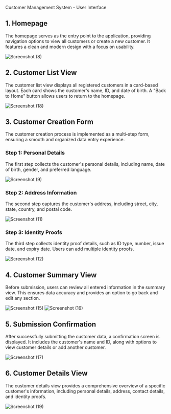 Customer Management System - User Interface

## 1. Homepage

The homepage serves as the entry point to the application, providing navigation options to view all customers or create a new customer. It features a clean and modern design with a focus on usability.

![Screenshot (8)](https://github.com/user-attachments/assets/24fc76a5-1eb9-43bf-af8e-58aacf57b8b7)

## 2. Customer List View

The customer list view displays all registered customers in a card-based layout. Each card shows the customer's name, ID, and date of birth. A "Back to Home" button allows users to return to the homepage.

![Screenshot (18)](https://github.com/user-attachments/assets/369c2b9a-6ac0-4e10-8dd9-78913a82570f)

## 3. Customer Creation Form

The customer creation process is implemented as a multi-step form, ensuring a smooth and organized data entry experience.

### Step 1: Personal Details

The first step collects the customer's personal details, including name, date of birth, gender, and preferred language.

![Screenshot (9)](https://github.com/user-attachments/assets/80216295-e31c-4d30-877a-3c8b63f7f7a2)

### Step 2: Address Information

The second step captures the customer's address, including street, city, state, country, and postal code.

![Screenshot (11)](https://github.com/user-attachments/assets/331f7f2d-81e9-4410-a0cc-f6e4cd710103)

### Step 3: Identity Proofs

The third step collects identity proof details, such as ID type, number, issue date, and expiry date. Users can add multiple identity proofs.

![Screenshot (12)](https://github.com/user-attachments/assets/ecaf81b7-e437-444f-917c-4dff510a73fa)

## 4. Customer Summary View

Before submission, users can review all entered information in the summary view. This ensures data accuracy and provides an option to go back and edit any section.

![Screenshot (15)](https://github.com/user-attachments/assets/58f48eb9-6522-4584-8b15-e9307708d405)
![Screenshot (16)](https://github.com/user-attachments/assets/92b1bcf1-343a-4238-8c8a-a7663a9166f3)

## 5. Submission Confirmation

After successfully submitting the customer data, a confirmation screen is displayed. It includes the customer's name and ID, along with options to view customer details or add another customer.

![Screenshot (17)](https://github.com/user-attachments/assets/e5d2490c-a167-486a-9651-0b330b744b70)

## 6. Customer Details View

The customer details view provides a comprehensive overview of a specific customer's information, including personal details, address, contact details, and identity proofs.

![Screenshot (19)](https://github.com/user-attachments/assets/cf1545e4-203e-4365-95cc-66e522c7e107)
